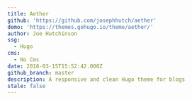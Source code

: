 ```yaml
---
title: Aether
github: 'https://github.com/josephhutch/aether'
demo: 'https://themes.gohugo.io/theme/aether/'
author: Joe Hutchinson
ssg:
  - Hugo
cms:
  - No Cms
date: 2018-03-15T15:52:42.000Z
github_branch: master
description: A responsive and clean Hugo theme for blogs
stale: false
---
```

